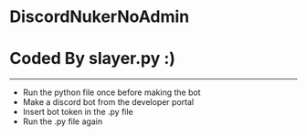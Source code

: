 # DiscordNukerNoAdmin
# Coded By slayer.py :)

-----------------------------

- Run the python file once before making the bot
- Make a discord bot from the developer portal
- Insert bot token in the .py file
- Run the .py file again
